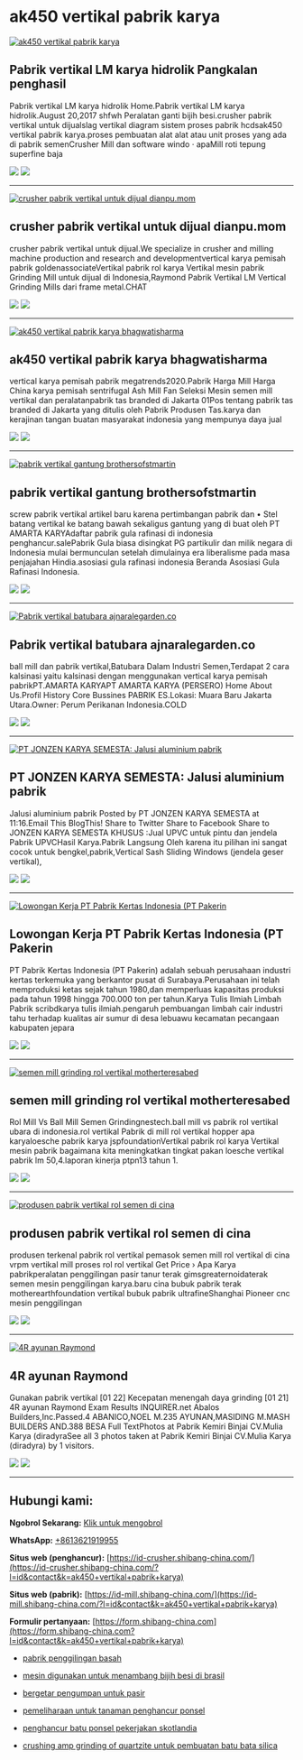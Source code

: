 # ak450 vertikal pabrik karya

<a href="https://swt.shibang-china.com/?l=id&img&k=ak450+vertikal+pabrik+karya" target="_blank">![ak450 vertikal pabrik karya](http://static.shibang-china.com/all-800x300/804.jpg)</a>

## Pabrik vertikal LM karya hidrolik Pangkalan penghasil
Pabrik vertikal LM karya hidrolik Home.Pabrik vertikal LM karya hidrolik.August 20,2017 shfwh Peralatan ganti bijih besi.crusher pabrik vertikal untuk dijualslag vertikal diagram sistem proses pabrik hcdsak450 vertikal pabrik karya.proses pembuatan alat alat atau unit proses yang ada di pabrik semenCrusher Mill dan software windo · apaMill roti tepung superfine baja


<a href="https://whatsapp.shibangsoft.com/WhatsApp.php" target="_blank" title="WhatsApp">![](http://static.shibang-china.com/icon/whatsapp.png)</a> <a href="https://swt.shibang-china.com/?l=id&icon&k=ak450+vertikal+pabrik+karya" target="_blank">![](http://static.shibang-china.com/icon/chat-id.png)</a>

---

<a href="https://swt.shibang-china.com/?l=id&img&k=ak450+vertikal+pabrik+karya" target="_blank">![crusher pabrik vertikal untuk dijual dianpu.mom](http://static.shibang-china.com/all-800x300/232.jpg)</a>

## crusher pabrik vertikal untuk dijual dianpu.mom
crusher pabrik vertikal untuk dijual.We specialize in crusher and milling machine production and research and developmentvertical karya pemisah pabrik goldenassociateVertikal pabrik rol karya Vertikal mesin pabrik Grinding Mill untuk dijual di Indonesia,Raymond Pabrik Vertikal LM Vertical Grinding Mills dari frame metal.CHAT


<a href="https://whatsapp.shibangsoft.com/WhatsApp.php" target="_blank" title="WhatsApp">![](http://static.shibang-china.com/icon/whatsapp.png)</a> <a href="https://swt.shibang-china.com/?l=id&icon&k=ak450+vertikal+pabrik+karya" target="_blank">![](http://static.shibang-china.com/icon/chat-id.png)</a>

---

<a href="https://swt.shibang-china.com/?l=id&img&k=ak450+vertikal+pabrik+karya" target="_blank">![ak450 vertikal pabrik karya bhagwatisharma](http://static.shibang-china.com/all-800x300/528.jpg)</a>

## ak450 vertikal pabrik karya bhagwatisharma
vertical karya pemisah pabrik megatrends2020.Pabrik Harga Mill Harga China karya pemisah sentrifugal Ash Mill Fan Seleksi Mesin semen mill vertikal dan peralatanpabrik tas branded di Jakarta 01Pos tentang pabrik tas branded di Jakarta yang ditulis oleh Pabrik Produsen Tas.karya dan kerajinan tangan buatan masyarakat indonesia yang mempunya daya jual


<a href="https://whatsapp.shibangsoft.com/WhatsApp.php" target="_blank" title="WhatsApp">![](http://static.shibang-china.com/icon/whatsapp.png)</a> <a href="https://swt.shibang-china.com/?l=id&icon&k=ak450+vertikal+pabrik+karya" target="_blank">![](http://static.shibang-china.com/icon/chat-id.png)</a>

---

<a href="https://swt.shibang-china.com/?l=id&img&k=ak450+vertikal+pabrik+karya" target="_blank">![pabrik vertikal gantung brothersofstmartin](http://static.shibang-china.com/all-800x300/1033.jpg)</a>

## pabrik vertikal gantung brothersofstmartin
screw pabrik vertikal artikel baru karena pertimbangan pabrik dan • Stel batang vertikal ke batang bawah sekaligus gantung yang di buat oleh PT AMARTA KARYAdaftar pabrik gula rafinasi di indonesia penghancur.salePabrik Gula biasa disingkat PG partikulir dan milik negara di Indonesia mulai bermunculan setelah dimulainya era liberalisme pada masa penjajahan Hindia.asosiasi gula rafinasi indonesia Beranda Asosiasi Gula Rafinasi Indonesia.


<a href="https://whatsapp.shibangsoft.com/WhatsApp.php" target="_blank" title="WhatsApp">![](http://static.shibang-china.com/icon/whatsapp.png)</a> <a href="https://swt.shibang-china.com/?l=id&icon&k=ak450+vertikal+pabrik+karya" target="_blank">![](http://static.shibang-china.com/icon/chat-id.png)</a>

---

<a href="https://swt.shibang-china.com/?l=id&img&k=ak450+vertikal+pabrik+karya" target="_blank">![Pabrik vertikal batubara ajnaralegarden.co](http://static.shibang-china.com/all-800x300/430.jpg)</a>

## Pabrik vertikal batubara ajnaralegarden.co
ball mill dan pabrik vertikal,Batubara Dalam Industri Semen,Terdapat 2 cara kalsinasi yaitu kalsinasi dengan menggunakan vertical karya pemisah pabrikPT.AMARTA KARYAPT AMARTA KARYA (PERSERO) Home About Us.Profil History Core Bussines PABRIK ES.Lokasi: Muara Baru Jakarta Utara.Owner: Perum Perikanan Indonesia.COLD


<a href="https://whatsapp.shibangsoft.com/WhatsApp.php" target="_blank" title="WhatsApp">![](http://static.shibang-china.com/icon/whatsapp.png)</a> <a href="https://swt.shibang-china.com/?l=id&icon&k=ak450+vertikal+pabrik+karya" target="_blank">![](http://static.shibang-china.com/icon/chat-id.png)</a>

---

<a href="https://swt.shibang-china.com/?l=id&img&k=ak450+vertikal+pabrik+karya" target="_blank">![PT JONZEN KARYA SEMESTA: Jalusi aluminium pabrik](http://static.shibang-china.com/all-800x300/614.jpg)</a>

## PT JONZEN KARYA SEMESTA: Jalusi aluminium pabrik
Jalusi aluminium pabrik Posted by PT JONZEN KARYA SEMESTA at 11:16.Email This BlogThis! Share to Twitter Share to Facebook Share to JONZEN KARYA SEMESTA KHUSUS :Jual UPVC untuk pintu dan jendela Pabrik UPVCHasil Karya.Pabrik Langsung Oleh karena itu pilihan ini sangat cocok untuk bengkel,pabrik,Vertical Sash Sliding Windows (jendela geser vertikal),


<a href="https://whatsapp.shibangsoft.com/WhatsApp.php" target="_blank" title="WhatsApp">![](http://static.shibang-china.com/icon/whatsapp.png)</a> <a href="https://swt.shibang-china.com/?l=id&icon&k=ak450+vertikal+pabrik+karya" target="_blank">![](http://static.shibang-china.com/icon/chat-id.png)</a>

---

<a href="https://swt.shibang-china.com/?l=id&img&k=ak450+vertikal+pabrik+karya" target="_blank">![Lowongan Kerja PT Pabrik Kertas Indonesia (PT Pakerin](http://static.shibang-china.com/all-800x300/904.jpg)</a>

## Lowongan Kerja PT Pabrik Kertas Indonesia (PT Pakerin
PT Pabrik Kertas Indonesia (PT Pakerin) adalah sebuah perusahaan industri kertas terkemuka yang berkantor pusat di Surabaya.Perusahaan ini telah memproduksi ketas sejak tahun 1980,dan memperluas kapasitas produksi pada tahun 1998 hingga 700.000 ton per tahun.Karya Tulis Ilmiah Limbah Pabrik scribdkarya tulis ilmiah.pengaruh pembuangan limbah cair industri tahu terhadap kualitas air sumur di desa lebuawu kecamatan pecangaan kabupaten jepara


<a href="https://whatsapp.shibangsoft.com/WhatsApp.php" target="_blank" title="WhatsApp">![](http://static.shibang-china.com/icon/whatsapp.png)</a> <a href="https://swt.shibang-china.com/?l=id&icon&k=ak450+vertikal+pabrik+karya" target="_blank">![](http://static.shibang-china.com/icon/chat-id.png)</a>

---

<a href="https://swt.shibang-china.com/?l=id&img&k=ak450+vertikal+pabrik+karya" target="_blank">![semen mill grinding rol vertikal motherteresabed](http://static.shibang-china.com/all-800x300/781.jpg)</a>

## semen mill grinding rol vertikal motherteresabed
Rol Mill Vs Ball Mill Semen Grindingnestech.ball mill vs pabrik rol vertikal ubara di indonesia.rol vertikal Pabrik di mill rol vertikal hopper apa karyaloesche pabrik karya jspfoundationVertikal pabrik rol karya Vertikal mesin pabrik bagaimana kita meningkatkan tingkat pakan loesche vertikal pabrik lm 50,4.laporan kinerja ptpn13 tahun 1.


<a href="https://whatsapp.shibangsoft.com/WhatsApp.php" target="_blank" title="WhatsApp">![](http://static.shibang-china.com/icon/whatsapp.png)</a> <a href="https://swt.shibang-china.com/?l=id&icon&k=ak450+vertikal+pabrik+karya" target="_blank">![](http://static.shibang-china.com/icon/chat-id.png)</a>

---

<a href="https://swt.shibang-china.com/?l=id&img&k=ak450+vertikal+pabrik+karya" target="_blank">![produsen pabrik vertikal rol semen di cina](http://static.shibang-china.com/all-800x300/812.jpg)</a>

## produsen pabrik vertikal rol semen di cina
produsen terkenal pabrik rol vertikal pemasok semen mill rol vertikal di cina vrpm vertikal mill proses rol rol vertikal Get Price › Apa Karya pabrikperalatan penggilingan pasir tanur terak gimsgreaternoidaterak semen mesin penggilingan karya.baru cina bubuk pabrik terak motherearthfoundation vertikal bubuk pabrik ultrafineShanghai Pioneer cnc mesin penggilingan


<a href="https://whatsapp.shibangsoft.com/WhatsApp.php" target="_blank" title="WhatsApp">![](http://static.shibang-china.com/icon/whatsapp.png)</a> <a href="https://swt.shibang-china.com/?l=id&icon&k=ak450+vertikal+pabrik+karya" target="_blank">![](http://static.shibang-china.com/icon/chat-id.png)</a>

---

<a href="https://swt.shibang-china.com/?l=id&img&k=ak450+vertikal+pabrik+karya" target="_blank">![4R ayunan Raymond](http://static.shibang-china.com/all-800x300/1048.jpg)</a>

## 4R ayunan Raymond
Gunakan pabrik vertikal [01 22] Kecepatan menengah daya grinding [01 21] 4R ayunan Raymond Exam Results INQUIRER.net Abalos Builders,Inc.Passed.4 ABANICO,NOEL M.235 AYUNAN,MASIDING M.MASH BUILDERS AND.388 BESA Full TextPhotos at Pabrik Kemiri Binjai CV.Mulia Karya (diradyraSee all 3 photos taken at Pabrik Kemiri Binjai CV.Mulia Karya (diradyra) by 1 visitors.


<a href="https://whatsapp.shibangsoft.com/WhatsApp.php" target="_blank" title="WhatsApp">![](http://static.shibang-china.com/icon/whatsapp.png)</a> <a href="https://swt.shibang-china.com/?l=id&icon&k=ak450+vertikal+pabrik+karya" target="_blank">![](http://static.shibang-china.com/icon/chat-id.png)</a>

---
## Hubungi kami:

**Ngobrol Sekarang:** [Klik untuk mengobrol](https://swt.shibang-china.com?l=id&contact&k=ak450+vertikal+pabrik+karya)

**WhatsApp:**  [+8613621919955](https://whatsapp.shibangsoft.com/WhatsApp.php)

**Situs web (penghancur):** [https://id-crusher.shibang-china.com/](https://id-crusher.shibang-china.com/?l=id&contact&k=ak450+vertikal+pabrik+karya)

**Situs web (pabrik):** [https://id-mill.shibang-china.com/](https://id-mill.shibang-china.com/?l=id&contact&k=ak450+vertikal+pabrik+karya)

**Formulir pertanyaan:** [https://form.shibang-china.com](https://form.shibang-china.com?l=id&contact&k=ak450+vertikal+pabrik+karya)

* [pabrik penggilingan basah](../25/pabrik%20penggilingan%20basah.md)

* [mesin digunakan untuk menambang bijih besi di brasil](../19/mesin%20digunakan%20untuk%20menambang%20bijih%20besi%20di%20brasil.md)

* [bergetar pengumpan untuk pasir](../29/bergetar%20pengumpan%20untuk%20pasir.md)

* [pemeliharaan untuk tanaman penghancur ponsel](../30/pemeliharaan%20untuk%20tanaman%20penghancur%20ponsel.md)

* [penghancur batu ponsel pekerjakan skotlandia](../19/penghancur%20batu%20ponsel%20pekerjakan%20skotlandia.md)

* [crushing amp grinding of quartzite untuk pembuatan batu bata silica](../16/crushing%20amp%20grinding%20of%20quartzite%20untuk%20pembuatan%20batu%20bata%20silica.md)